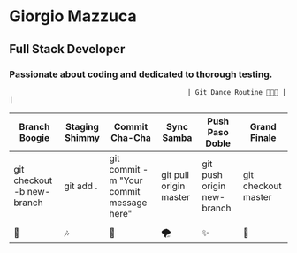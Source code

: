 # Giorgio Mazzuca
## Full Stack Developer

### Passionate about coding and dedicated to thorough testing.


                                                 | Git Dance Routine 🕺💃🔄 |                                                                |

| Branch Boogie                        |Staging Shimmy                         | Commit Cha-Cha|Sync Samba   |Push Paso Doble       |Grand Finale|
| --------                            | --------                               | --------       |--------   |--------              |--------|
|git checkout -b new-branch| git add .|git commit -m "Your commit message here"|git pull origin master|git push origin new-branch|git checkout master|
|                               |
| 🎵 | 🎶 | 🚀 | 🌪️ | ✨  | 🌈  |
